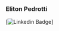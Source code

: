 ### Eliton Pedrotti

[![Linkedin Badge](https://media0.giphy.com/media/DpXqHdILXRRDi/giphy.gif)]



